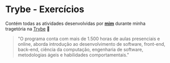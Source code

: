 # Trybe - Exercícios

Contém todas as atividades desenvolvidas por __[mim](https://www.linkedin.com/in/igor-forner-348694244/)__ durante minha tragetória na [Trybe](https://www.betrybe.com/) :rocket:

>"O programa conta com mais de 1.500 horas de aulas presenciais e online, aborda introdução ao desenvolvimento de software, front-end, back-end, ciência da computação, engenharia de software, metodologias ágeis e habilidades comportamentais."
